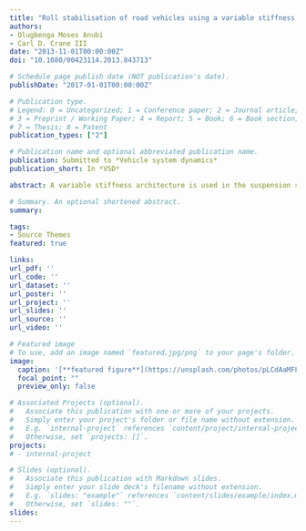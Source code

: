 ```yaml
---
title: "Roll stabilisation of road vehicles using a variable stiffness suspension system"
authors:
- Olugbenga Moses Anubi
- Carl D. Crane III
date: "2013-11-01T00:00:00Z"
doi: "10.1080/00423114.2013.843713"

# Schedule page publish date (NOT publication's date).
publishDate: "2017-01-01T00:00:00Z"

# Publication type.
# Legend: 0 = Uncategorized; 1 = Conference paper; 2 = Journal article;
# 3 = Preprint / Working Paper; 4 = Report; 5 = Book; 6 = Book section;
# 7 = Thesis; 8 = Patent
publication_types: ["2"]

# Publication name and optional abbreviated publication name.
publication: Submitted to *Vehicle system dynamics*
publication_short: In *VSD*

abstract: A variable stiffness architecture is used in the suspension system to counteract the body roll moment, thereby enhancing the roll stability of the vehicle. The variation of stiffness concept uses the ‘reciprocal actuation’ to effectively transfer energy between a vertical traditional strut and a horizontal oscillating control mass, thereby improving the energy dissipation of the overall suspension. The lateral dynamics of the system is developed using a bicycle model. The accompanying roll dynamics are also developed and validated using experimental data. The positions of the left and right control masses are sequentially allocated to reduce the effective body roll and roll rate. Simulation results show that the resulting variable stiffness suspension system has more than 50% improvement in roll response over the traditional constant stiffness counterparts. The simulation scenarios examined is the fishhook manoeuvre.

# Summary. An optional shortened abstract.
summary: 

tags:
- Source Themes
featured: true

links:
url_pdf: ''
url_code: ''
url_dataset: ''
url_poster: ''
url_project: ''
url_slides: ''
url_source: ''
url_video: ''

# Featured image
# To use, add an image named `featured.jpg/png` to your page's folder. 
image:
  caption: '[**featured figure**](https://unsplash.com/photos/pLCdAaMFLTE)'
  focal_point: ""
  preview_only: false

# Associated Projects (optional).
#   Associate this publication with one or more of your projects.
#   Simply enter your project's folder or file name without extension.
#   E.g. `internal-project` references `content/project/internal-project/index.md`.
#   Otherwise, set `projects: []`.
projects:
# - internal-project

# Slides (optional).
#   Associate this publication with Markdown slides.
#   Simply enter your slide deck's filename without extension.
#   E.g. `slides: "example"` references `content/slides/example/index.md`.
#   Otherwise, set `slides: ""`.
slides:
---
```


